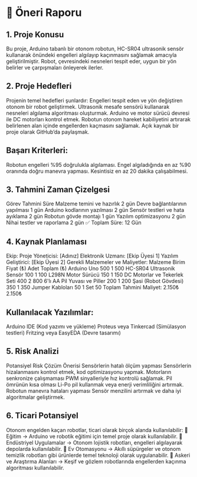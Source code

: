 # 📌 Öneri Raporu
## 1. Proje Konusu
Bu proje, Arduino tabanlı bir otonom robotun, HC-SR04 ultrasonik sensör kullanarak önündeki engelleri algılayıp kaçınmasını sağlamak amacıyla geliştirilmiştir. Robot, çevresindeki nesneleri tespit eder, uygun bir yön belirler ve çarpışmaları önleyerek ilerler.

## 2. Proje Hedefleri
Projenin temel hedefleri şunlardır:
 Engelleri tespit eden ve yön değiştiren otonom bir robot geliştirmek.
 Ultrasonik mesafe sensörü kullanarak nesneleri algılama algoritması oluşturmak.
 Arduino ve motor sürücü devresi ile DC motorları kontrol etmek.
 Robotun otonom hareket kabiliyetini artırarak belirlenen alan içinde engellerden kaçmasını sağlamak.
 Açık kaynak bir proje olarak GitHub’da paylaşmak.

## Başarı Kriterleri:

Robotun engelleri %95 doğrulukla algılaması.
Engel algıladığında en az %90 oranında doğru manevra yapması.
Kesintisiz en az 20 dakika çalışabilmesi.

## 3. Tahmini Zaman Çizelgesi
Görev	Tahmini Süre
Malzeme temini ve hazırlık	2 gün
Devre bağlantılarının yapılması	1 gün
Arduino kodlarının yazılması	2 gün
Sensör testleri ve hata ayıklama	2 gün
Robotun gövde montajı	1 gün
Yazılım optimizasyonu	2 gün
Nihai testler ve raporlama	2 gün
✅ Toplam Süre: 12 Gün

## 4. Kaynak Planlaması
Ekip:
Proje Yöneticisi: [Adınız]
Elektronik Uzmanı: [Ekip Üyesi 1]
Yazılım Geliştirici: [Ekip Üyesi 2]
Gerekli Malzemeler ve Maliyetler:
Malzeme	Birim Fiyat (₺)	Adet	Toplam (₺)
Arduino Uno	500	1	500
HC-SR04 Ultrasonik Sensör	100	1	100
L298N Motor Sürücü	150	1	150
DC Motorlar ve Tekerlek Seti	400	2	800
6'lı AA Pil Yuvası ve Piller	200	1	200
Şasi (Robot Gövdesi)	350	1	350
Jumper Kabloları	50	1 Set	50
Toplam Tahmini Maliyet:	2.150₺		2.150₺

## Kullanılacak Yazılımlar:
 Arduino IDE (Kod yazımı ve yükleme)
 Proteus veya Tinkercad (Simülasyon testleri)
 Fritzing veya EasyEDA (Devre tasarımı)

## 5. Risk Analizi
Potansiyel Risk	Çözüm Önerisi
Sensörlerin hatalı ölçüm yapması	Sensörlerin hizalanmasını kontrol etmek, kod optimizasyonu yapmak.
Motorların senkronize çalışmaması	PWM sinyalleriyle hız kontrolü sağlamak.
Pil ömrünün kısa olması	Li-Po pil kullanmak veya enerji verimliliğini artırmak.
Robotun manevra hataları yapması	Sensör menzilini artırmak ve daha iyi algoritmalar geliştirmek.
## 6. Ticari Potansiyel
Otonom engelden kaçan robotlar, ticari olarak birçok alanda kullanılabilir:
📌 Eğitim → Arduino ve robotik eğitimi için temel proje olarak kullanılabilir.
📌 Endüstriyel Uygulamalar → Otonom lojistik robotları, engelleri algılayarak depolarda kullanılabilir.
📌 Ev Otomasyonu → Akıllı süpürgeler ve otonom temizlik robotları gibi ürünlerde temel teknoloji olarak uygulanabilir.
📌 Askeri ve Araştırma Alanları → Keşif ve gözlem robotlarında engellerden kaçınma algoritması kullanılabilir.
